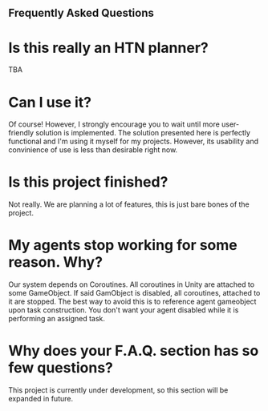## Frequently Asked Questions

# Is this really an HTN planner?
TBA

# Can I use it?
Of course! However, I strongly encourage you to wait until more user-friendly solution is implemented. The solution presented here is perfectly functional and I'm using it myself for my projects.
However, its usability and convinience of use is less than desirable right now.

# Is this project finished?
Not really. We are planning a lot of features, this is just bare bones of the project.

# My agents stop working for some reason. Why?
Our system depends on Coroutines. All coroutines in Unity are attached to some GameObject. 
If said GamObject is disabled, all coroutines, attached to it are stopped. The best way to avoid this is to reference agent gameobject upon task construction. 
You don't want your agent disabled while it is performing an assigned task.

# Why does your F.A.Q. section has so few questions?
This project is currently under development, so this section will be expanded in future.
